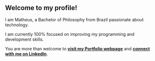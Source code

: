 ## Welcome to my profile!

I am Matheus, a Bachelor of Philosophy from Brazil passionate about technology. 

I am currently 100% focused on improving my programming and development skills.

You are more than welcome to **[visit my Portfolio webpage](https://math-reis.github.io/)** and **[connect with me on LinkedIn](https://www.linkedin.com/in/matheus-grp/)**.

<!-- ### More about me and my profile:

<!-- ![Matheus Reis' github stats](https://github-readme-stats.vercel.app/api?username=math-reis&theme=default&show_icons=true)
 
<!-- ![Top Langs](https://github-readme-stats.vercel.app/api/top-langs/?username=math-reis&theme=default) 
